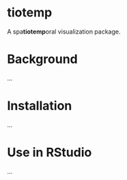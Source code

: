 # tiotemp

A spa**tiotemp**oral visualization package. 

# Background

...

# Installation

...

# Use in RStudio

...

